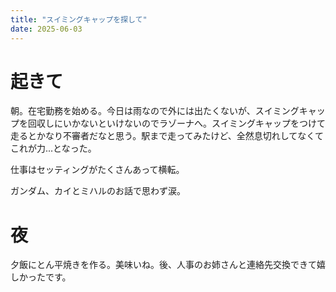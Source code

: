 ```yaml
---
title: "スイミングキャップを探して"
date: 2025-06-03
---
```


# 起きて
朝。在宅勤務を始める。今日は雨なので外には出たくないが、スイミングキャップを回収しにいかないといけないのでラゾーナへ。スイミングキャップをつけて走るとかなり不審者だなと思う。駅まで走ってみたけど、全然息切れしてなくてこれが力...となった。

仕事はセッティングがたくさんあって横転。

ガンダム、カイとミハルのお話で思わず涙。
# 夜
夕飯にとん平焼きを作る。美味いね。後、人事のお姉さんと連絡先交換できて嬉しかったです。